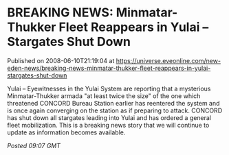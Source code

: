 # BREAKING NEWS: Minmatar-Thukker Fleet Reappears in Yulai – Stargates Shut Down
Published on 2008-06-10T21:19:04 at https://universe.eveonline.com/new-eden-news/breaking-news-minmatar-thukker-fleet-reappears-in-yulai-stargates-shut-down

Yulai – Eyewitnesses in the Yulai System are reporting that a mysterious Minmatar-Thukker armada "at least twice the size" of the one which threatened CONCORD Bureau Station earlier has reentered the system and is once again converging on the station as if preparing to attack. CONCORD has shut down all stargates leading into Yulai and has ordered a general fleet mobilization. This is a breaking news story that we will continue to update as information becomes available. 

_Posted 09:07 GMT_
